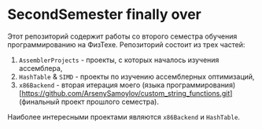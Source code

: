 # SecondSemester finally over

Этот репозиторий содержит работы со второго семестра обучения программированию на ФизТехе. Репозиторий состоит из трех частей:

1. `AssemblerProjects`   - проекты, с которых началось изучения ассемблера, 
2. `HashTable` & `SIMD`  - проекты по изучению ассемблерных оптимизаций,
3. `x86Backend`          - вторая итерация моего (языка программирования)[https://github.com/ArsenySamoylov/custom_string_functions.git] (финальный проект прошлого семестра).

Наиболее интересными проектами являются `x86Backend` и `HashTable`. 
